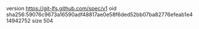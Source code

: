 version https://git-lfs.github.com/spec/v1
oid sha256:59076c9673a16590adf48817ae0e58f6ded52bb07ba82776efeab1e414942752
size 504
